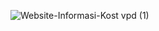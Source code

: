 ![Website-Informasi-Kost vpd (1)](https://github.com/MuhamadHilalFakhri/PROJEK-PDW-1/assets/126468415/dd81aa03-efba-47c2-bce1-bce3eb3a5334)
